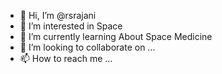 - 👋 Hi, I’m @rsrajani
- 👀 I’m interested in Space
- 🌱 I’m currently learning About Space Medicine
- 💞️ I’m looking to collaborate on ...
- 📫 How to reach me ...

<!---
rsrajani/rsrajani is a ✨ special ✨ repository because its `README.md` (this file) appears on your GitHub profile.
You can click the Preview link to take a look at your changes.
--->
